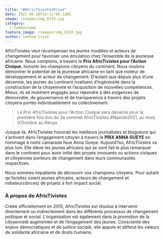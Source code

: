 ```yaml
---
title: "#AfricTivistesPrize"
date: 2021-05-28T13:13:00.120Z
image: /images/img_0133.jpg
category:
  - Communiqué
feature_image: /images/img_0133.jpg
author: Sokhna Cisse
---
```

AfricTivistes veut récompenser les jeunes modèles et acteurs de changement pour favoriser une émulation chez l’ensemble de la jeunesse africaine. Nous comptons, à travers le **Prix AfricTivistes pour l’Action Civique**, honorer les champions citoyens du continent. Nous voulons démontrer le potentiel de la jeunesse africaine en tant que moteur de développement et acteur de changement. D’autant que depuis plus d’une décennie, les jeunes du continent rivalisent d’ingéniosité dans la construction de la citoyenneté et l’acquisition de nouvelles compétences. Mieux, ils se montrent engagés pour répondre à des exigences de démocratie, de gouvernance et de transparence à travers des projets citoyens portés individuellement ou collectivement.

> Le Prix AfricTivistes pour l’Action Civique sera décerné pour la première fois lors du 3e sommet AfricTivistes #Nairobi2021, au mois d’Octobre au Kenya.

Jusque-là, AfricTivistes honorait les meilleurs journalistes et blogueurs qui s’activent dans l’engagement citoyen à travers le **PRIX ANNA GUEYE** en hommage à notre camarade feue Anna Gueye. Aujourd’hui, AfricTivistes va plus loin. Elle élève les jeunes africains qui se sont fait le plus remarquer dans le continent pour avoir initié des projets innovants ou actions civiques et citoyennes porteurs de changement dans leurs communautés respectives.

Nous sommes impatients de découvrir vos champions citoyens. Pour autant qu’ils/elles soient jeunes africains, acteurs de changement et initiateurs(trices) de projets à fort impact social.

### À propos de AfricTivistes

Créée officiellement en 2015, AfricTivistes est résolue à intervenir directement ou indirectement dans les différents processus de changement politique et social. L’organisation est également dans la promotion de la citoyenneté augmentée et de l’engagement des jeunes. Consciente des enjeux démocratiques et de justice sociale, elle appuie et défend les valeurs de solidarité africaine et de droits humains.